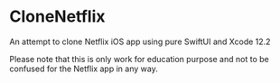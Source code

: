 # CloneNetflix

An attempt to clone Netflix iOS app using pure SwiftUI and Xcode 12.2

Please note that this is only work for education purpose and not to be confused for the Netflix app in any way.

